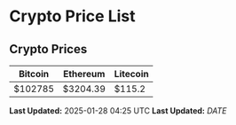 # Crypto Price List

## Crypto Prices
| Bitcoin | Ethereum | Litecoin |
| ------- | -------- | -------- |
| $102785 | $3204.39 | $115.2 |
**Last Updated:** 2025-01-28 04:25 UTC
**Last Updated:** $DATE$
